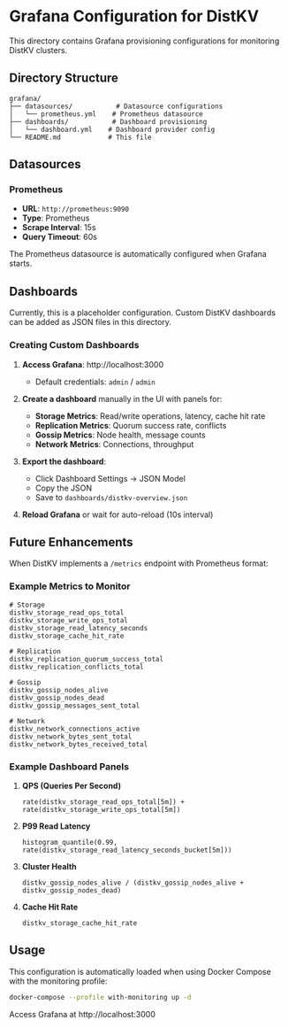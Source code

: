 # Grafana Configuration for DistKV

This directory contains Grafana provisioning configurations for monitoring DistKV clusters.

## Directory Structure

```
grafana/
├── datasources/           # Datasource configurations
│   └── prometheus.yml    # Prometheus datasource
├── dashboards/           # Dashboard provisioning
│   └── dashboard.yml    # Dashboard provider config
└── README.md            # This file
```

## Datasources

### Prometheus
- **URL**: `http://prometheus:9090`
- **Type**: Prometheus
- **Scrape Interval**: 15s
- **Query Timeout**: 60s

The Prometheus datasource is automatically configured when Grafana starts.

## Dashboards

Currently, this is a placeholder configuration. Custom DistKV dashboards can be added as JSON files in this directory.

### Creating Custom Dashboards

1. **Access Grafana**: http://localhost:3000
   - Default credentials: `admin` / `admin`

2. **Create a dashboard** manually in the UI with panels for:
   - **Storage Metrics**: Read/write operations, latency, cache hit rate
   - **Replication Metrics**: Quorum success rate, conflicts
   - **Gossip Metrics**: Node health, message counts
   - **Network Metrics**: Connections, throughput

3. **Export the dashboard**:
   - Click Dashboard Settings → JSON Model
   - Copy the JSON
   - Save to `dashboards/distkv-overview.json`

4. **Reload Grafana** or wait for auto-reload (10s interval)

## Future Enhancements

When DistKV implements a `/metrics` endpoint with Prometheus format:

### Example Metrics to Monitor

```
# Storage
distkv_storage_read_ops_total
distkv_storage_write_ops_total
distkv_storage_read_latency_seconds
distkv_storage_cache_hit_rate

# Replication
distkv_replication_quorum_success_total
distkv_replication_conflicts_total

# Gossip
distkv_gossip_nodes_alive
distkv_gossip_nodes_dead
distkv_gossip_messages_sent_total

# Network
distkv_network_connections_active
distkv_network_bytes_sent_total
distkv_network_bytes_received_total
```

### Example Dashboard Panels

1. **QPS (Queries Per Second)**
   ```promql
   rate(distkv_storage_read_ops_total[5m]) + rate(distkv_storage_write_ops_total[5m])
   ```

2. **P99 Read Latency**
   ```promql
   histogram_quantile(0.99, rate(distkv_storage_read_latency_seconds_bucket[5m]))
   ```

3. **Cluster Health**
   ```promql
   distkv_gossip_nodes_alive / (distkv_gossip_nodes_alive + distkv_gossip_nodes_dead)
   ```

4. **Cache Hit Rate**
   ```promql
   distkv_storage_cache_hit_rate
   ```

## Usage

This configuration is automatically loaded when using Docker Compose with the monitoring profile:

```bash
docker-compose --profile with-monitoring up -d
```

Access Grafana at http://localhost:3000
